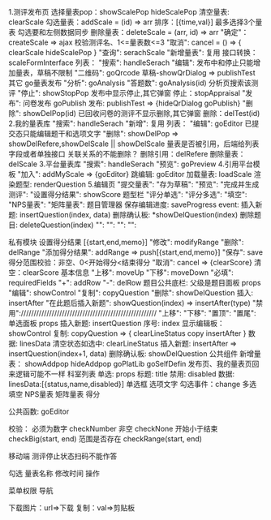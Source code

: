 1.测评发布页
选择量表pop：showScalePop hideScalePop
  清空量表: clearScale
  勾选量表：addScale = (id) => arr
    排序：[{time,val}]
    最多选择3个量表
    勾选要和左侧数据同步
  删除量表：deleteScale = (arr, id) => arr
  "确定"：createScale => ajax
    校验测评名、1<=量表数<=3
  "取消": cancel = () => { clearScale hideScalePop }
  "查询": serachScale
  "新增量表": 复用
  接口转换：scaleFormInterface
列表：
  "搜索": handleSerach
  "编辑": 
    发布中和停止只能增加量表，草稿不限制
  "二维码": goQrcode
    草稿-showQrDialog => publishTest
    其它 go量表发布
  "分析":   goAnalysis
  "答题数": goAnalysis(id)
    分析页搜索该测评
  "停止": showStopPop
    发布中显示停止,其它弹窗
  停止：stopAppraisal
  "发布": 问卷发布 goPublish
  发布: publishTest => {hideQrDialog goPublish}
  "删除": showDelPop(id)
    已回收问卷的测评不显示删除,其它弹窗
  删除：delTest(id)
2.我的量表库
  "搜索": handleSerach
  "新增": 复用
列表：
  "编辑": goEditor
    已提交态只能编辑题干和选项文字
  "删除": showDelPop => showDelRefere,showDelScale || showDelScale
    量表是否被引用，后端给列表字段或者单独接口
    关联关系的不能删除？
  删除引用：delRefere
  删除量表：delScale
3.平台量表库
  "搜索": handleSerach
  "预览": goPreview
4.引用平台模板
  "加入": addMyScale => {goEditor}
  跳编辑: goEditor
  加载量表: loadScale
  渲染题型: renderQuestion
5.编辑页
  "提交量表":
  "存为草稿":
  "预览":
  "完成并生成测评":
  "设置得分结果": showScore
题型栏
  "评分单选":
  "评分多选":
  "填空":
  "NPS量表":
  "矩阵量表":
题目管理器
  保存编辑进度: saveProgress
  event:
    插入新题: insertQuestion(index, data)
    删除确认板: *showDelQuestion(index)
  删除题目: deleteQuestion(index)
  "":
  "":
  "":
  "":

私有模块
设置得分结果
  [{start,end,memo}]
  "修改": modifyRange
  "删除": delRange
  "添加得分结果": addRange => push[{start,end,memo}]
  "保存": save
    得分范围校验：非空、0<开始得分<结束得分
  "取消": cancel => {clearScore}
  清空：clearScore
基本信息
  "上移": moveUp
  "下移": moveDown
  "必填": requiredFields
  "+": addRow 
  "-": delRow 
题目公共底栏: 父级是题目面板
  props
    "编辑": showControl
    "复制": copyQuestion
    "删除": showDelQuestion
    插入: insertAfter
  "在此题后插入新题": showQuestion(index) => insertAfter(type)
  "禁用"://///////////////////////////////////////////////////
  "上移":
  "下移":
  "置顶":
  "置尾":
单选面板
  props
    插入新题: insertQuestion
    序号: index
  显示编辑板：showControl
  复制: copyQuestion => { clearLineStatus copy insertAfter }
  数据: linesData
  清空状态如选中: clearLineStatus
  插入新题: insertAfter => insertQuestion(index+1, data)
  删除确认板: showDelQuestion
公共组件
新增量表： showAddpop hideAddpop goPlatLib goSelfDefin 发布页、我的量表页回来逻辑可能不一样
科室列表
单选: 
  props
    标题: title 
    禁用: disabled
    数据: linesData:[{status,name,disabled}]
  单选框 选项文字
  勾选事件：change
多选
填空
NPS量表
矩阵量表
得分

公共函数: 
goEditor


校验：
必须为数字 checkNumber
非空 checkNone
开始小于结束 checkBig(start, end)
范围是否存在 checkRange(start, end)

移动端
  测评停止状态扫码不能作答



勾选 量表名称 修改时间 操作

菜单权限
导航

下载图片：url=>下载
复制：val=>剪贴板